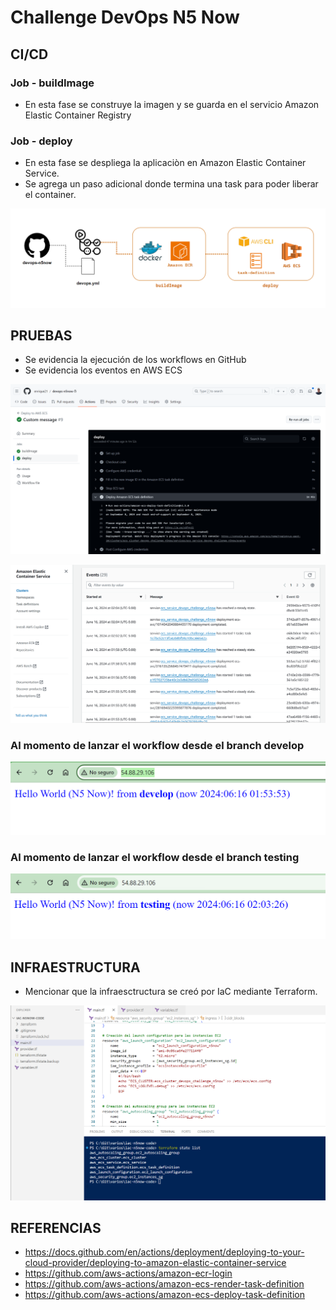 # Challenge DevOps N5 Now

## **CI/CD**

### **Job - buildImage**

* En esta fase se construye la imagen y se guarda en el servicio Amazon Elastic Container Registry

### **Job - deploy**

* En esta fase se despliega la aplicaciòn en Amazon Elastic Container Service.
* Se agrega un paso adicional donde termina una task para poder liberar el container.

![CI/CD](./images/devops_challenge_n5now.png)


## **PRUEBAS**

* Se evidencia la ejecución de los workflows en GitHub
* Se evidencia los eventos en AWS ECS

![gha_challenge_n5now](./images/gha_challenge_n5now.png)

![ecs_events_challenge_n5now](./images/ecs_events_challenge_n5now.png)

### Al momento de lanzar el workflow desde el branch **develop**

![app-develop](./images/print-app-develop.png)

### Al momento de lanzar el workflow desde el branch **testing**

![app-testing](./images/print-app-testing.png)


## **INFRAESTRUCTURA**

* Mencionar que la infraesctructura se creó por IaC mediante Terraform.

![iac_challenge_n5now](./images/iac_challenge_n5now.png)


## **REFERENCIAS**

* https://docs.github.com/en/actions/deployment/deploying-to-your-cloud-provider/deploying-to-amazon-elastic-container-service
* https://github.com/aws-actions/amazon-ecr-login
* https://github.com/aws-actions/amazon-ecs-render-task-definition
* https://github.com/aws-actions/amazon-ecs-deploy-task-definition